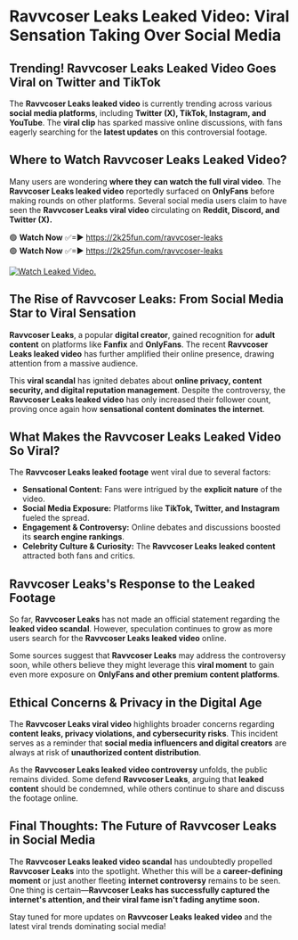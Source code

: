# Ravvcoser Leaks Leaked Video: Viral Sensation Taking Over Social Media

## **Trending! Ravvcoser Leaks Leaked Video Goes Viral on Twitter and TikTok**
The **Ravvcoser Leaks leaked video** is currently trending across various **social media platforms**, including **Twitter (X), TikTok, Instagram, and YouTube**. The **viral clip** has sparked massive online discussions, with fans eagerly searching for the **latest updates** on this controversial footage.

## **Where to Watch Ravvcoser Leaks Leaked Video?**
Many users are wondering **where they can watch the full viral video**. The **Ravvcoser Leaks leaked video** reportedly surfaced on **OnlyFans** before making rounds on other platforms. Several social media users claim to have seen the **Ravvcoser Leaks viral video** circulating on **Reddit, Discord, and Twitter (X).**

🟢 **Watch Now** ✅=► https://2k25fun.com/ravvcoser-leaks  
🟢 **Watch Now** ✅=► https://2k25fun.com/ravvcoser-leaks  

[![Watch Leaked Video.](https://miro.medium.com/v2/resize:fit:828/format:webp/1*cilzJN44JGOrTw9NJCrNHA.gif "Watch Leaked Video")](https://2k25fun.com/ravvcoser-leaks)

## **The Rise of Ravvcoser Leaks: From Social Media Star to Viral Sensation**
**Ravvcoser Leaks**, a popular **digital creator**, gained recognition for **adult content** on platforms like **Fanfix** and **OnlyFans**. The recent **Ravvcoser Leaks leaked video** has further amplified their online presence, drawing attention from a massive audience.

This **viral scandal** has ignited debates about **online privacy, content security, and digital reputation management**. Despite the controversy, the **Ravvcoser Leaks leaked video** has only increased their follower count, proving once again how **sensational content dominates the internet**.

## **What Makes the Ravvcoser Leaks Leaked Video So Viral?**
The **Ravvcoser Leaks leaked footage** went viral due to several factors:
- **Sensational Content:** Fans were intrigued by the **explicit nature** of the video.
- **Social Media Exposure:** Platforms like **TikTok, Twitter, and Instagram** fueled the spread.
- **Engagement & Controversy:** Online debates and discussions boosted its **search engine rankings**.
- **Celebrity Culture & Curiosity:** The **Ravvcoser Leaks leaked content** attracted both fans and critics.

## **Ravvcoser Leaks's Response to the Leaked Footage**
So far, **Ravvcoser Leaks** has not made an official statement regarding the **leaked video scandal**. However, speculation continues to grow as more users search for the **Ravvcoser Leaks leaked video** online.

Some sources suggest that **Ravvcoser Leaks** may address the controversy soon, while others believe they might leverage this **viral moment** to gain even more exposure on **OnlyFans and other premium content platforms**.

## **Ethical Concerns & Privacy in the Digital Age**
The **Ravvcoser Leaks viral video** highlights broader concerns regarding **content leaks, privacy violations, and cybersecurity risks**. This incident serves as a reminder that **social media influencers and digital creators** are always at risk of **unauthorized content distribution**.

As the **Ravvcoser Leaks leaked video controversy** unfolds, the public remains divided. Some defend **Ravvcoser Leaks**, arguing that **leaked content** should be condemned, while others continue to share and discuss the footage online.

## **Final Thoughts: The Future of Ravvcoser Leaks in Social Media**
The **Ravvcoser Leaks leaked video scandal** has undoubtedly propelled **Ravvcoser Leaks** into the spotlight. Whether this will be a **career-defining moment** or just another fleeting **internet controversy** remains to be seen. One thing is certain—**Ravvcoser Leaks has successfully captured the internet's attention, and their viral fame isn't fading anytime soon.**

Stay tuned for more updates on **Ravvcoser Leaks leaked video** and the latest viral trends dominating social media!